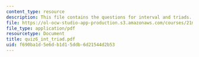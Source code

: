```yaml
---
content_type: resource
description: This file contains the questions for interval and triads.
file: https://ol-ocw-studio-app-production.s3.amazonaws.com/courses/21m-301-harmony-and-counterpoint-i-spring-2005/f690ba1d5e6db1d15ddb6d21544d2b53_quiz6_int_triad.pdf
file_type: application/pdf
resourcetype: Document
title: quiz6_int_triad.pdf
uid: f690ba1d-5e6d-b1d1-5ddb-6d21544d2b53
---
```

